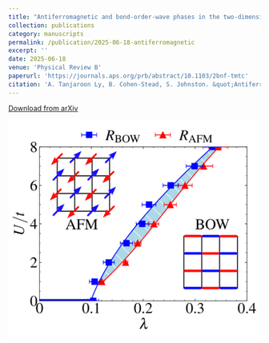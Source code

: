 ```yaml
---
title: "Antiferromagnetic and bond‑order‑wave phases in the two‑dimensional optical Su‑Schrieffer‑Heeger‑Hubbard model"
collection: publications
category: manuscripts
permalink: /publication/2025-06-18-antiferromagnetic
excerpt: ''
date: 2025-06-18
venue: 'Physical Review B'
paperurl: 'https://journals.aps.org/prb/abstract/10.1103/2bnf-tmtc'
citation: 'A. Tanjaroon Ly, B. Cohen-Stead, S. Johnston. &quot;Antiferromagnetic and bond‑order‑wave phases in the two‑dimensional optical Su‑Schrieffer‑Heeger‑Hubbard model.&quot; <i>Physical Review B</i>. 111, 245138 (2025)'
---
```

[Download from arXiv](https://arxiv.org/abs/2502.14196)

![](/images/phase_diagram_fig1.png)

